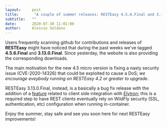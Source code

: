 ```yaml
---
layout:     post
title:       "A couple of summer releases: RESTEasy 4.5.6.Final and 3.13.0.Final"
subtitle:   ""
date:       2020-07-30 11:01:00
author:     Alessio Soldano
---
```

Users frequently scanning github for contributions and releases of **RESTEasy** might have noticed that during the past weeks we've tagged **4.5.6.Final** and **3.13.0.Final**.
Since yesterday, the website is also providing the corresponding downloads.

The main motivation for the new 4.5 micro version is fixing a nasty security issue (CVE-2020-14326) that could be exploited to cause a DoS; _we encourage eveybody running on RESTEasy 4.2 or greater to upgrade_.

RESTEasy 3.13.0.Final, instead, is a basically a bug fix release with the addition of a [feature](https://issues.redhat.com/browse/RESTEASY-2366) related to client side integration with [Elytron](https://wildfly-security.github.io/wildfly-elytron/); this is a required step to have REST clients eventually rely on WildFly security (SSL, authentication, etc) configuration when running in-container.

Enjoy the summer, stay safe and see you soon here for next RESTEasy improvements!
